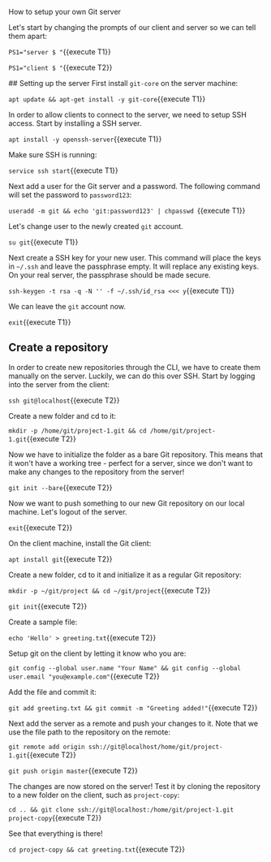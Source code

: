 

How to setup your own Git server

Let's start by changing the prompts of our client and server so we can tell them apart:

`PS1="server $ "`{{execute T1}}

`PS1="client $ "`{{execute T2}}

## Setting up the server
First install `git-core` on the server machine:

`apt update && apt-get install -y git-core`{{execute T1}}

In order to allow clients to connect to the server, we need to setup SSH access. Start by installing a SSH server.

`apt install -y openssh-server`{{execute T1}}

Make sure SSH is running: 

`service ssh start`{{execute T1}}

Next add a user for the Git server and a password. The following command will set the password to `password123`:

`useradd -m git && echo 'git:password123' | chpasswd `{{execute T1}}

Let's change user to the newly created `git` account.

`su git`{{execute T1}}

Next create a SSH key for your new user. This command will place the keys in `~/.ssh` and leave the passphrase empty. It will replace any existing keys. On your real server, the passphrase should be made secure.

`ssh-keygen -t rsa -q -N '' -f ~/.ssh/id_rsa <<< y`{{execute T1}}

We can leave the `git` account now.

`exit`{{execute T1}}

## Create a repository
In order to create new repositories through the CLI, we have to create them manually on the server. Luckily, we can do this over SSH. Start by logging into the server from the client:

`ssh git@localhost`{{execute T2}}

Create a new folder and cd to it:

`mkdir -p /home/git/project-1.git && cd /home/git/project-1.git`{{execute T2}}

Now we have to initialize the folder as a bare Git repository. This means that it won't have a working tree - perfect for a server, since we don't want to make any changes to the repository from the server!

`git init --bare`{{execute T2}}

Now we want to push something to our new Git repository on our local machine. Let's logout of the server.

`exit`{{execute T2}}

On the client machine, install the Git client:

`apt install git`{{execute T2}}

Create a new folder, cd to it and initialize it as a regular Git repository:

`mkdir -p ~/git/project && cd ~/git/project`{{execute T2}}

`git init`{{execute T2}}

Create a sample file: 

`echo 'Hello' > greeting.txt`{{execute T2}}

Setup git on the client by letting it know who you are:

`git config --global user.name "Your Name" && git config --global user.email "you@example.com"`{{execute T2}}

Add the file and commit it:

`git add greeting.txt && git commit -m "Greeting added!"`{{execute T2}}

Next add the server as a remote and push your changes to it. Note that we use the file path to the repository on the remote:

`git remote add origin ssh://git@localhost/home/git/project-1.git`{{execute T2}}

`git push origin master`{{execute T2}}

The changes are now stored on the server! Test it by cloning the repository to a new folder on the client, such as `project-copy`:

`cd .. && git clone ssh://git@localhost:/home/git/project-1.git project-copy`{{execute T2}}

See that everything is there! 
 
`cd project-copy && cat greeting.txt`{{execute T2}}
